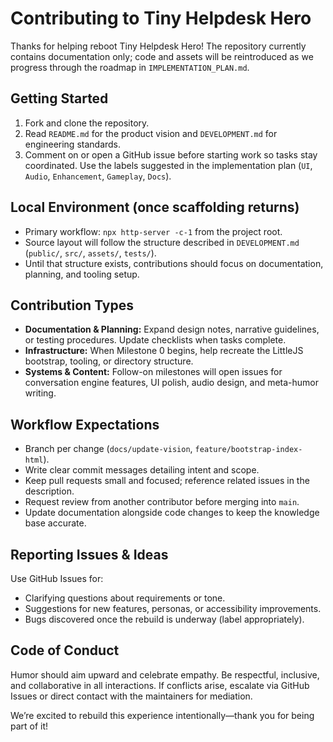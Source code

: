 # Contributing to Tiny Helpdesk Hero

Thanks for helping reboot Tiny Helpdesk Hero! The repository currently contains documentation only; code and assets will be reintroduced as we progress through the roadmap in `IMPLEMENTATION_PLAN.md`.

## Getting Started
1. Fork and clone the repository.
2. Read `README.md` for the product vision and `DEVELOPMENT.md` for engineering standards.
3. Comment on or open a GitHub issue before starting work so tasks stay coordinated. Use the labels suggested in the implementation plan (`UI`, `Audio`, `Enhancement`, `Gameplay`, `Docs`).

## Local Environment (once scaffolding returns)
- Primary workflow: `npx http-server -c-1` from the project root.
- Source layout will follow the structure described in `DEVELOPMENT.md` (`public/`, `src/`, `assets/`, `tests/`).
- Until that structure exists, contributions should focus on documentation, planning, and tooling setup.

## Contribution Types
- **Documentation & Planning:** Expand design notes, narrative guidelines, or testing procedures. Update checklists when tasks complete.
- **Infrastructure:** When Milestone 0 begins, help recreate the LittleJS bootstrap, tooling, or directory structure.
- **Systems & Content:** Follow-on milestones will open issues for conversation engine features, UI polish, audio design, and meta-humor writing.

## Workflow Expectations
- Branch per change (`docs/update-vision`, `feature/bootstrap-index-html`).
- Write clear commit messages detailing intent and scope.
- Keep pull requests small and focused; reference related issues in the description.
- Request review from another contributor before merging into `main`.
- Update documentation alongside code changes to keep the knowledge base accurate.

## Reporting Issues & Ideas
Use GitHub Issues for:
- Clarifying questions about requirements or tone.
- Suggestions for new features, personas, or accessibility improvements.
- Bugs discovered once the rebuild is underway (label appropriately).

## Code of Conduct
Humor should aim upward and celebrate empathy. Be respectful, inclusive, and collaborative in all interactions. If conflicts arise, escalate via GitHub Issues or direct contact with the maintainers for mediation.

We’re excited to rebuild this experience intentionally—thank you for being part of it!
